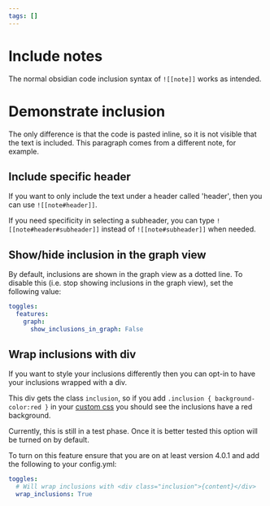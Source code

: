 ```yaml
---
tags: []
---
```

# Include notes

The normal obsidian code inclusion syntax of `![[note]]` works as intended.


<div class="inclusion" markdown="1">

# Demonstrate inclusion

The only difference is that the code is pasted inline, so it is not visible that the text is included. This paragraph comes from a different note, for example.

</div>


## Include specific header
If you want to only include the text under a header called 'header', then you can use `![[note#header]]`.

If you need specificity in selecting a subheader, you can type `![[note#header#subheader]]` instead of `![[note#subheader]]` when needed.

## Show/hide inclusion in the graph view
By default, inclusions are shown in the graph view as a dotted line. To disable this (i.e. stop showing inclusions in the graph view), set the following value:

``` yaml
toggles:
  features:
    graph:
      show_inclusions_in_graph: False
```



## Wrap inclusions with div
If you want to style your inclusions differently then you can opt-in to have your inclusions wrapped with a div. 

This div gets the class `inclusion`, so if you add `.inclusion { background-color:red }` in your [custom css](../../Configurations/Styling/Edit%20HTML%2C%20CSS%2C%20JS.md) you should see the inclusions have a red background.

Currently, this is still in a test phase. Once it is better tested this option will be turned on by default.

To turn on this feature ensure that you are on at least version 4.0.1 and add the following to your config.yml:
``` yaml
toggles:
  # Will wrap inclusions with <div class="inclusion">{content}</div>
  wrap_inclusions: True
```
